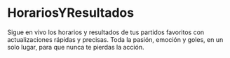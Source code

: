 # HorariosYResultados
Sigue en vivo los horarios y resultados de tus partidos favoritos con actualizaciones rápidas y precisas. Toda la pasión, emoción y goles, en un solo lugar, para que nunca te pierdas la acción.
